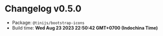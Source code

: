 # Changelog v0.5.0

- Package: `@tinijs/bootstrap-icons`
- Build time: **Wed Aug 23 2023 22:50:42 GMT+0700 (Indochina Time)**

